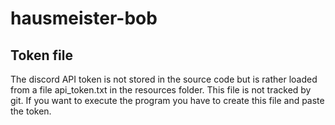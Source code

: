 # hausmeister-bob

## Token file
The discord API token is not stored in the source code but is rather loaded from a file api_token.txt in the resources folder. This file is not tracked by git. If you want to execute the program you have to create this file and paste the token.
